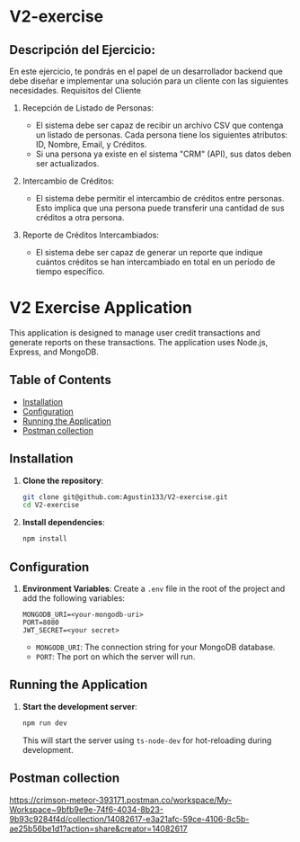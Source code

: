 # V2-exercise

## Descripción del Ejercicio:

En este ejercicio, te pondrás en el papel de un desarrollador backend que debe
diseñar e implementar una solución para un cliente con las siguientes necesidades.
Requisitos del Cliente


1. Recepción de Listado de Personas:
    - El sistema debe ser capaz de recibir un archivo CSV que contenga un listado de
        personas. Cada persona tiene los siguientes atributos: ID, Nombre, Email, y Créditos.
    - Si una persona ya existe en el sistema "CRM" (API), sus datos deben ser actualizados.


2. Intercambio de Créditos:
    - El sistema debe permitir el intercambio de créditos entre personas. Esto implica que una
    persona puede transferir una cantidad de sus créditos a otra persona.


3. Reporte de Créditos Intercambiados:
    - El sistema debe ser capaz de generar un reporte que indique cuántos créditos se han
    intercambiado en total en un período de tiempo específico.


# V2 Exercise Application

This application is designed to manage user credit transactions and generate reports on these transactions. The application uses Node.js, Express, and MongoDB.

## Table of Contents
- [Installation](#installation)
- [Configuration](#configuration)
- [Running the Application](#running-the-application)
- [Postman collection](#postman-collection)

## Installation

1. **Clone the repository**:
    ```bash
    git clone git@github.com:Agustin133/V2-exercise.git
    cd V2-exercise
    ```

2. **Install dependencies**:
    ```bash
    npm install
    ```

## Configuration

1. **Environment Variables**:
    Create a `.env` file in the root of the project and add the following variables:
    ```env
    MONGODB_URI=<your-mongodb-uri>
    PORT=8080
    JWT_SECRET=<your secret>
    ```

    - `MONGODB_URI`: The connection string for your MongoDB database.
    - `PORT`: The port on which the server will run.

## Running the Application

1. **Start the development server**:
    ```bash
    npm run dev
    ```

    This will start the server using `ts-node-dev` for hot-reloading during development.

## Postman collection
https://crimson-meteor-393171.postman.co/workspace/My-Workspace~9bfb9e9e-74f6-4034-8b23-9b93c9284f4d/collection/14082617-e3a21afc-59ce-4106-8c5b-ae25b56be1d1?action=share&creator=14082617